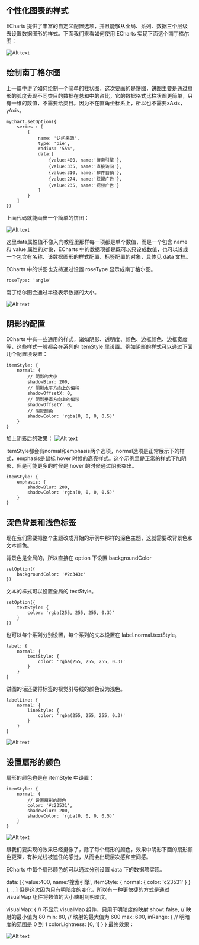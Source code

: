 ## 个性化图表的样式
ECharts 提供了丰富的自定义配置选项，并且能够从全局、系列、数据三个层级去设置数据图形的样式。下面我们来看如何使用 ECharts 实现下面这个南丁格尔图：

![Alt text](images/2-1.png)

## 绘制南丁格尔图

上一篇中讲了如何绘制一个简单的柱状图，这次要画的是饼图，饼图主要是通过扇形的弧度表现不同类目的数据在总和中的占比，它的数据格式比柱状图更简单，只有一维的数值，不需要给类目。因为不在直角坐标系上，所以也不需要xAxis，yAxis。



```
myChart.setOption({
    series : [
        {
            name: '访问来源',
            type: 'pie',
            radius: '55%',
            data:[
                {value:400, name:'搜索引擎'},
                {value:335, name:'直接访问'},
                {value:310, name:'邮件营销'},
                {value:274, name:'联盟广告'},
                {value:235, name:'视频广告'}
            ]
        }
    ]
})

```

上面代码就能画出一个简单的饼图：

![Alt text](images/2-2.png)

这里data属性值不像入门教程里那样每一项都是单个数值，而是一个包含 name 和 value 属性的对象，ECharts 中的数据项都是既可以只设成数值，也可以设成一个包含有名称、该数据图形的样式配置、标签配置的对象，具体见 data 文档。

ECharts 中的饼图也支持通过设置 roseType 显示成南丁格尔图。

```
roseType: 'angle'

```
南丁格尔图会通过半径表示数据的大小。

![Alt text](images/2-3.png)


## 阴影的配置

ECharts 中有一些通用的样式，诸如阴影、透明度、颜色、边框颜色、边框宽度等，这些样式一般都会在系列的 itemStyle 里设置。例如阴影的样式可以通过下面几个配置项设置：

```
itemStyle: {
    normal: {
        // 阴影的大小
        shadowBlur: 200,
        // 阴影水平方向上的偏移
        shadowOffsetX: 0,
        // 阴影垂直方向上的偏移
        shadowOffsetY: 0,
        // 阴影颜色
        shadowColor: 'rgba(0, 0, 0, 0.5)'
    }
}
```
加上阴影后的效果：
![Alt text](images/2-4.png)


itemStyle都会有normal和emphasis两个选项，normal选项是正常展示下的样式，emphasis是鼠标 hover 时候的高亮样式。这个示例里是正常的样式下加阴影，但是可能更多的时候是 hover 的时候通过阴影突出。

```
itemStyle: {
    emphasis: {
        shadowBlur: 200,
        shadowColor: 'rgba(0, 0, 0, 0.5)'
    }
}

```

## 深色背景和浅色标签

现在我们需要把整个主题改成开始的示例中那样的深色主题，这就需要改背景色和文本颜色。

背景色是全局的，所以直接在 option 下设置 backgroundColor

```
setOption({
    backgroundColor: '#2c343c'
})

```

文本的样式可以设置全局的 textStyle。

```
setOption({
    textStyle: {
        color: 'rgba(255, 255, 255, 0.3)'
    }
})
```

也可以每个系列分别设置，每个系列的文本设置在 label.normal.textStyle。

```
label: {
    normal: {
        textStyle: {
            color: 'rgba(255, 255, 255, 0.3)'
        }
    }
}
```

饼图的话还要将标签的视觉引导线的颜色设为浅色。

```
labelLine: {
    normal: {
        lineStyle: {
            color: 'rgba(255, 255, 255, 0.3)'
        }
    }
}
```
![Alt text](images/2-5.png)

## 设置扇形的颜色

扇形的颜色也是在 itemStyle 中设置：

```
itemStyle: {
    normal: {
        // 设置扇形的颜色
        color: '#c23531',
        shadowBlur: 200,
        shadowColor: 'rgba(0, 0, 0, 0.5)'
    }
}
```
![Alt text](images/2-6.png)

跟我们要实现的效果已经挺像了，除了每个扇形的颜色，效果中阴影下面的扇形颜色更深，有种光线被遮住的感觉，从而会出现层次感和空间感。

ECharts 中每个扇形颜色的可以通过分别设置 data 下的数据项实现。

data: [{
    value:400,
    name:'搜索引擎',
    itemStyle: {
        normal: {
            color: 'c23531'
        }
    }
}, ...]
但是这次因为只有明暗度的变化，所以有一种更快捷的方式是通过 visualMap 组件将数值的大小映射到明暗度。

visualMap: {
    // 不显示 visualMap 组件，只用于明暗度的映射
    show: false,
    // 映射的最小值为 80
    min: 80,
    // 映射的最大值为 600
    max: 600,
    inRange: {
        // 明暗度的范围是 0 到 1
        colorLightness: [0, 1]
    }
}
最终效果：

![Alt text](images/2-7.png)